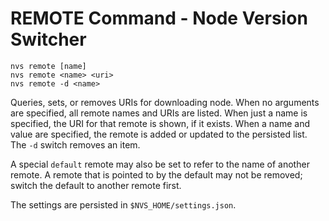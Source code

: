 # REMOTE Command - Node Version Switcher
```
nvs remote [name]
nvs remote <name> <uri>
nvs remote -d <name>
```
Queries, sets, or removes URIs for downloading node. When no arguments are specified, all remote names and URIs are listed. When just a name is specified, the URI for that remote is shown, if it exists. When a name and value are specified, the remote is added or updated to the persisted list. The `-d` switch removes an item.

A special `default` remote may also be set to refer to the name of another remote. A remote that is pointed to by the default may not be removed; switch the default to another remote first.

The settings are persisted in `$NVS_HOME/settings.json`.
